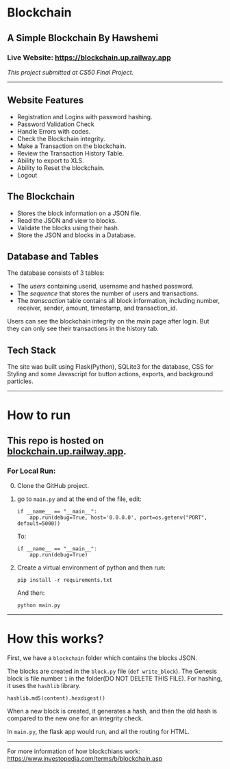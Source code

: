 # **Blockchain**
## **A Simple Blockchain By Hawshemi**
### **Live Website: https://blockchain.up.railway.app**
_This project submitted at CS50 Final Project._

---
## Website Features
- Registration and Logins with password hashing.
- Password Validation Check
- Handle Errors with codes.
- Check the Blockchain integrity.
- Make a Transaction on the blockchain.
- Review the Transaction History Table.
- Ability to export to XLS.
- Ability to Reset the blockchain.
- Logout

## The Blockchain
- Stores the block information on a JSON file.
- Read the JSON and view to blocks.
- Validate the blocks using their hash.
- Store the JSON and blocks in a Database.

## Database and Tables
The database consists of 3 tables:
- The _users_ containing userid, username and hashed password.
- The _sequence_ that stores the number of users and transactions.
- The _transcaction_ table contains all block information, including number, receiver, sender, amount, timestamp, and transaction_id.

Users can see the blockchain integrity on the main page after login. But they can only see their transactions in the history tab.

## Tech Stack
The site was built using Flask(Python), SQLite3 for the database, CSS for Styling and some Javascript for button actions, exports, and background particles.

---
# How to run
## This repo is hosted on [blockchain.up.railway.app](https://blockchain.up.railway.app).

### For Local Run:
0. Clone the GitHub project.

1. go to `main.py` and at the end of the file, edit:

    ```
    if __name__ == "__main__":
        app.run(debug=True, host='0.0.0.0', port=os.getenv("PORT", default=5000))
    ```
    To:

    ```
    if __name__ == "__main__":
        app.run(debug=True)
    ```


2. Create a virtual environment of python and then run:

    ```
    pip install -r requirements.txt
    ```

    And then: 

    ```
    python main.py
    ```

---
# How this works?
First, we have a `blockchain` folder which contains the blocks JSON.

The blocks are created in the `block.py` file (`def write_block`). The Genesis block is file number `1` in the folder(DO NOT DELETE THIS FILE). For hashing, it uses the `hashlib` library. 

`hashlib.md5(content).hexdigest()`

When a new block is created, it generates a hash, and then the old hash is compared to the new one for an integrity check.

In `main.py`, the flask app would run, and all the routing for HTML.

---
For more information of how blockchians work:
https://www.investopedia.com/terms/b/blockchain.asp
